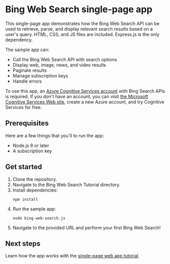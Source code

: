 # Bing Web Search single-page app

This single-page app demonstrates how the Bing Web Search API can be used to retrieve, parse, and display relevant search results based on a user's query. HTML, CSS, and JS files are included. Express.js is the only dependency.

The sample app can:

* Call the Bing Web Search API with search options
* Display web, image, news, and video results
* Paginate results
* Manage subscription keys
* Handle errors

To use this app, an [Azure Cognitive Services account](https://docs.microsoft.com/azure/cognitive-services/cognitive-services-apis-create-account) with Bing Search APIs is required. If you don't have an account, you can visit [the Microsoft Cognitive Services Web site](https://azure.microsoft.com/free/cognitive-services/), create a new Azure account, and try Cognitive Services for free.

## Prerequisites

Here are a few things that you'll to run the app:

* Node.js 8 or later
* A subscription key

## Get started  

1. Clone the repository.
2. Navigate to the Bing Web Search Tutorial directory.
3. Install dependencies:
   ```
   npm install
   ```
4. Run the sample app:
   ```
   node bing-web-search.js
   ```
5. Navigate to the provided URL and perform your first Bing Web Search!

## Next steps

Learn how the app works with the [single-page web app tutorial](https://docs.microsoft.com/en-us/azure/cognitive-services/bing-web-search/tutorial-bing-web-search-single-page-app).
